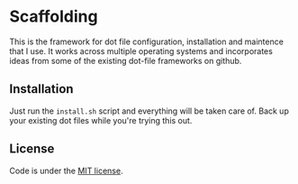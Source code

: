 # Scaffolding

This is the framework for dot file configuration, installation and maintence
that I use. It works across multiple operating systems and incorporates ideas
from some of the existing dot-file frameworks on github.

## Installation

Just run the `install.sh` script and everything will be taken care of. Back up
your existing dot files while you're trying this out.

## License

Code is under the [MIT
license](https://github.com/gkb/gh-dot-files/blob/master/License.md).

